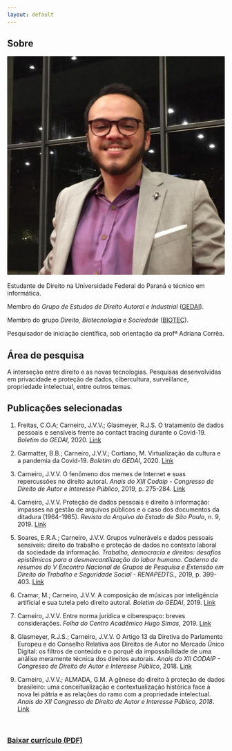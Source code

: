 ```yaml
---
layout: default
---
```


## Sobre

<img class="profile-picture" src="foto-jv.png">

Estudante de Direito na Universidade Federal do Paraná e técnico em informática.

Membro do *Grupo de Estudos de Direito Autoral e Industrial* ([GEDAI](https://gedai.com.br)).

Membro do grupo *Direito, Biotecnologia e Sociedade* ([BIOTEC](https://biotec.ufpr.br)).

Pesquisador de iniciação científica, sob orientação da profª Adriana Corrêa.

## Área de pesquisa

A interseção entre direito e as novas tecnologias. Pesquisas desenvolvidas em privacidade e proteção de dados, cibercultura, surveillance, propriedade intelectual, entre outros temas.

## Publicações selecionadas

1. Freitas, C.O.A; Carneiro, J.V.V.; Glasmeyer, R.J.S. O tratamento de dados pessoais e sensíveis frente ao contact tracing durante o Covid-19. _Boletim do GEDAI_, 2020. [Link](https://www.gedai.com.br/o-tratamento-de-dados-pessoais-e-sensiveis-frente-ao-contact-tracing-durante-o-covid-19/)

2. Garmatter, B.B.; Carneiro, J.V.V.; Cortiano, M. Virtualização da cultura e a pandemia da Covid-19. _Boletim do GEDAI_, 2020. [Link](https://www.gedai.com.br/virtualizacao-da-cultura-e-a-pandemia-da-covid-19/)

3. Carneiro, J.V.V. O fenômeno dos memes de Internet e suas repercussões no direito autoral. _Anais do XIII Codaip - Congresso de Direito de Autor e Interesse Público_, 2019, p. 275-284. [Link](https://www.gedai.com.br/wp-content/uploads/2020/06/Anais-XIII-CODAIP_Marcos-Wachowicz_eletr%C3%B4nico.pdf)

4. Carneiro, J.V.V. Proteção de dados pessoais e direito à informação: impasses na gestão de arquivos públicos e o caso dos documentos da ditadura (1964-1985). _Revista do Arquivo do Estado de São Paulo_, n. 9, 2019. [Link](http://www.arquivoestado.sp.gov.br/revista_do_arquivo/09/artigo_03.php)

5. Soares, E.R.A.; Carneiro, J.V.V. Grupos vulneráveis e dados pessoais sensíveis: direito do trabalho e proteção de dados no contexto laboral da sociedade da informação. _Trabalho, democracia e direitos: desafios epistêmicos para a desmercantilização do labor humano. Caderno de resumos do V Encontro Nacional de Grupos de Pesquisa e Extensão em Direito do Trabalho e Seguridade Social - RENAPEDTS._, 2019, p. 399-403. [Link](https://e657d93b-ac76-4975-bf49-44ee619f576e.filesusr.com/ugd/1ec049_b433b976800e444d9a243ed9fea5d72a.pdf)

6. Cramar, M.; Carneiro, J.V.V. A composição de músicas por inteligência artificial e sua tutela pelo direito autoral. _Boletim do GEDAI_, 2019. [Link](http://www.gedai.com.br/outubro-de-2019/a-composicao-de-musicas-por-inteligencia-artificial-e-sua-tutela-pelo-direito-autoral/)

7. Carneiro, J.V.V. Entre norma jurídica e ciberespaço: breves considerações. _Folha do Centro Acadêmico Hugo Simas_, 2019. [Link](https://drive.google.com/file/d/1r6appTMrU0cIBbHbb7Z3W56hl86UV-ea/view#page=6)

8. Glasmeyer, R.J.S.; Carneiro, J.V.V. O Artigo 13 da Diretiva do Parlamento Europeu e do Conselho Relativa aos Direitos de Autor no Mercado Único Digital: os filtros de conteúdo e o porquê da impossibilidade de uma análise meramente técnica dos direitos autorais. _Anais do XII CODAIP - Congresso de Direito de Autor e Interesse Público_, 2018. [Link](http://www.gedai.com.br/wp-content/uploads/2019/05/002-O-ARTIGO-13-DA-DIRETIVA-DO-PARLAMENTO-EUROPEU.pdf)

9. Carneiro, J.V.V.; ALMADA, G.M. A gênese do direito à proteção de dados brasileiro: uma conceitualização e contextualização histórica face à nova lei pátria e as relações do ramo com a propriedade intelectual. _Anais do XII Congresso de Direito de Autor e Interesse Público, 2018_. [Link](http://www.gedai.com.br/wp-content/uploads/2019/06/033-A-G%C3%8ANESE-DO-DIREITO-%C3%80-PROTE%C3%87%C3%83O-DE-DADOS-BRASILEIRO.pdf)

<br>

<h3 class='curriculum'>
  <a href='https://joaovvcarneiro.github.io/assets/curriculo.pdf'> Baixar currículo (PDF) </a>
</h3>
